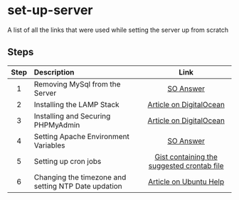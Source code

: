 # set-up-server
A list of all the links that were used while setting the server up from scratch

## Steps

| Step | Description | Link |
| :---: | :--- | :---: |
| 1 | Removing MySql from the Server | [SO Answer](http://web.archive.org/web/20160105163953/http://askubuntu.com/questions/172514/how-do-i-uninstall-mysql/172516) |
| 2 | Installing the LAMP Stack | [Article on DigitalOcean](http://web.archive.org/web/20160105164030/https://www.digitalocean.com/community/tutorials/how-to-install-linux-apache-mysql-php-lamp-stack-on-ubuntu) |
| 3 | Installing and Securing PHPMyAdmin | [Article on DigitalOcean](http://web.archive.org/web/20160105164034/https://www.digitalocean.com/community/tutorials/how-to-install-and-secure-phpmyadmin-on-ubuntu-12-04) |
| 4 | Setting Apache Environment Variables | [SO Answer](http://web.archive.org/web/20160105171054/http://stackoverflow.com/questions/10902433/setting-environment-variables-for-accessing-in-php) |
| 5 | Setting up cron jobs | [Gist containing the suggested crontab file](https://gist.github.com/icyflame/7d1b97ebca2bab0b3cde) |
| 6 | Changing the timezone and setting NTP Date updation | [Article on Ubuntu Help](http://web.archive.org/web/20160105172214/https://help.ubuntu.com/community/UbuntuTime) |
